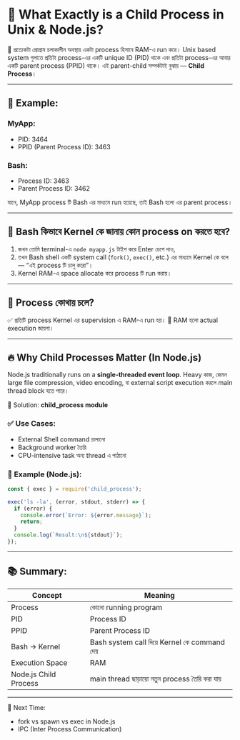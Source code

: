 # 📘 What Exactly is a Child Process in Unix & Node.js?

📄 প্রত্যেকটা প্রোগ্রাম চলাকালীন অবস্থায় একটা process হিসাবে RAM-এ run করে। Unix based system গুলাতে প্রতিটা process-এর একটি unique ID (PID) থাকে এবং প্রতিটা process-এর আবার একটি parent process (PPID) থাকে। এই parent-child সম্পর্কটাই বুঝায় — **Child Process**।

---

## 🧠 Example:

### MyApp:

* PID: 3464
* PPID (Parent Process ID): 3463

### Bash:

* Process ID: 3463
* Parent Process ID: 3462

মানে, MyApp process টি Bash এর মাধ্যমে run হয়েছে, তাই Bash হলো এর parent process।

---

## 🤔 Bash কিভাবে Kernel কে জানায় কোন process on করতে হবে?

1. জখন তোমি terminal-এ `node myapp.js` টাইপ করে Enter চেপে দাও,
2. তখন Bash shell একটি system call (`fork()`, `exec()`, etc.) এর মাধ্যমে Kernel কে বলে — “এই process টি চালু করো”।
3. Kernel RAM-এ space allocate করে process টি run করায়।

---

## 🧬 Process কোথায় চলে?

✅ প্রতিটি process Kernel এর supervision এ RAM-এ run হয়।
📍 RAM হলো actual execution জায়গা।

---

## 🔥 Why Child Processes Matter (In Node.js)

Node.js traditionally runs on a **single-threaded event loop**. Heavy কাজ, জেমন large file compression, video encoding, বা external script execution করলে main thread block হতে পারে।

📆 Solution: **child\_process module**

### ✅ Use Cases:

* External Shell command চালানো
* Background worker তৈরি
* CPU-intensive task অন্য thread এ পাঠানো

### 🔧 Example (Node.js):

```js
const { exec } = require('child_process');

exec('ls -la', (error, stdout, stderr) => {
  if (error) {
    console.error(`Error: ${error.message}`);
    return;
  }
  console.log(`Result:\n${stdout}`);
});
```

---

## 📚 Summary:

| Concept               | Meaning                                        |
| --------------------- | ---------------------------------------------- |
| Process               | কোনো running program                           |
| PID                   | Process ID                                     |
| PPID                  | Parent Process ID                              |
| Bash -> Kernel        | Bash system call দিয়ে Kernel কে command দেয়    |
| Execution Space       | RAM                                            |
| Node.js Child Process | main thread ছাড়ায়ো নতুন process তৈরি করা যায় |

---

🧙 Next Time:

* fork vs spawn vs exec in Node.js
* IPC (Inter Process Communication)
